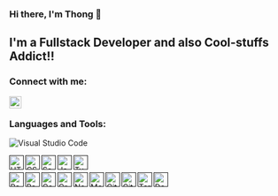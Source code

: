 ### Hi there, I'm Thong 👋
## I'm a Fullstack Developer and also Cool-stuffs Addict!! 

### Connect with me:

[<img align="left" alt="Thong Phan | LinkedIn" width="22px" src="https://img.shields.io/badge/LinkedIn-0077B5?style=for-the-badge&logo=linkedin&logoColor=white" />](https://www.linkedin.com/in/thong-phan-1a00581b4/)

<br />

### Languages and Tools:

[<img align="left" alt="Visual Studio Code" src="https://img.shields.io/badge/Visual_Studio_Code-0078D4?style=for-the-badge&logo=visual%20studio%20code&logoColor=white" />]()

<br />

[<img align="left" alt="HTML5" width="26px" src="	https://img.shields.io/badge/HTML5-E34F26?style=for-the-badge&logo=html5&logoColor=white" />]()
[<img align="left" alt="CSS3" width="26px" src="	https://img.shields.io/badge/CSS3-1572B6?style=for-the-badge&logo=css3&logoColor=white" />]()
[<img align="left" alt="Sass" width="26px" src="https://img.shields.io/badge/Sass-CC6699?style=for-the-badge&logo=sass&logoColor=white" />]()
[<img align="left" alt="JavaScript" width="26px" src="https://img.shields.io/badge/JavaScript-323330?style=for-the-badge&logo=javascript&logoColor=F7DF1E" />]()
[<img align="left" alt="TypeScript" width="26px" src="https://img.shields.io/badge/TypeScript-007ACC?style=for-the-badge&logo=typescript&logoColor=white" />]()

<br />

[<img align="left" alt="React" width="26px" src="https://img.shields.io/badge/React-20232A?style=for-the-badge&logo=react&logoColor=61DAFB" />]()
[<img align="left" alt="React Native" width="26px" src="https://img.shields.io/badge/React_Native-20232A?style=for-the-badge&logo=react&logoColor=61DAFB" />]()
[<img align="left" alt="Gatsby" width="26px" src="	https://img.shields.io/badge/Gatsby-663399?style=for-the-badge&logo=gatsby&logoColor=white" />]()
[<img align="left" alt="GraphQL" width="26px" src="	https://img.shields.io/badge/GraphQl-E10098?style=for-the-badge&logo=graphql&logoColor=white" />]()
[<img align="left" alt="Node.js" width="26px" src="https://img.shields.io/badge/Node.js-339933?style=for-the-badge&logo=nodedotjs&logoColor=white" />]()
[<img align="left" alt="MongoDB" width="26px" src="https://img.shields.io/badge/MongoDB-white?style=for-the-badge&logo=mongodb&logoColor=4EA94B" />]()
[<img align="left" alt="Git" width="26px" src="https://img.shields.io/badge/Git-F05032?style=for-the-badge&logo=git&logoColor=white" />]()
[<img align="left" alt="GitHub" width="26px" src="https://img.shields.io/badge/GitHub-100000?style=for-the-badge&logo=github&logoColor=white" />]()
[<img align="left" alt="Terminal" width="26px" src="https://img.shields.io/badge/Shell_Script-121011?style=for-the-badge&logo=gnu-bash&logoColor=white" />]()
[<img align="left" alt="Docker" width="26px" src="https://img.shields.io/badge/Docker-2CA5E0?style=for-the-badge&logo=docker&logoColor=white" />]()

<br />
<br />
